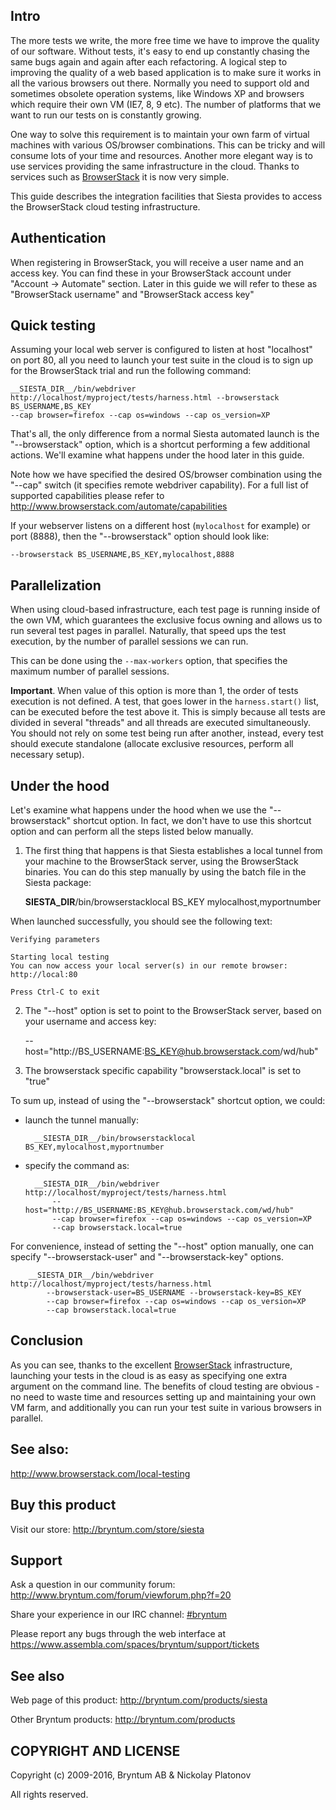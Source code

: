 Intro
-----

The more tests we write, the more free time we have to improve the quality of our software. Without tests, it's easy to end up constantly chasing the 
same bugs again and again after each refactoring. A logical step to improving the quality of a web based application is to make
sure it works in all the various browsers out there. Normally you need to support old and sometimes obsolete operation systems, like
Windows XP and browsers which require their own VM (IE7, 8, 9 etc). The number of platforms that we want to run our tests on is constantly growing.

One way to solve this requirement is to maintain your own farm of virtual machines with various OS/browser combinations.
This can be tricky and will consume lots of your time and resources.
Another more elegant way is to use services providing the same infrastructure in the cloud. Thanks to services such as [BrowserStack](http://www.browserstack.com/) it is now very simple.

This guide describes the integration facilities that Siesta provides to access the BrowserStack cloud testing infrastructure.

Authentication
--------------

When registering in BrowserStack, you will receive a user name and an access key. You can find these in your BrowserStack account
under "Account -> Automate" section. Later in this guide we will refer to these as "BrowserStack username" and "BrowserStack access key"


Quick testing
------- 

Assuming your local web server is configured to listen at host "localhost" on port 80, all you need to launch your test suite in the cloud
is to sign up for the BrowserStack trial and run the following command:

    __SIESTA_DIR__/bin/webdriver http://localhost/myproject/tests/harness.html --browserstack BS_USERNAME,BS_KEY 
    --cap browser=firefox --cap os=windows --cap os_version=XP
    
That's all, the only difference from a normal Siesta automated launch is the "--browserstack" option, which is a shortcut performing
a few additional actions. We'll examine what happens under the hood later in this guide.

Note how we have specified the desired OS/browser combination using the "--cap" switch (it specifies remote webdriver capability).
For a full list of supported capabilities please refer to <http://www.browserstack.com/automate/capabilities>

If your webserver listens on a different host (`mylocalhost` for example) or port (8888), then the "--browserstack" option should look like:

    --browserstack BS_USERNAME,BS_KEY,mylocalhost,8888


Parallelization
---------------

When using cloud-based infrastructure, each test page is running inside of the own VM, which guarantees the exclusive focus owning 
and allows us to run several test pages in parallel. Naturally, that speed ups the test execution, by the number of parallel sessions
we can run.

This can be done using the `--max-workers` option, that specifies the maximum number of parallel sessions.

**Important**. When value of this option is more than 1, the order of tests execution is not defined. A test, that goes lower
in the `harness.start()` list, can be executed before the test above it. This is simply because all tests are divided in several
"threads" and all threads are executed simultaneously. You should not rely on some test being run after another, instead, 
every test should execute standalone (allocate exclusive resources, perform all necessary setup).


Under the hood
-------------

Let's examine what happens under the hood when we use the  "--browserstack" shortcut option. In fact, we don't have to use this shortcut
option and can perform all the steps listed below manually.

1) The first thing that happens is that Siesta establishes a local tunnel from your machine to the BrowserStack server, using the BrowserStack binaries.
You can do this step manually by using the batch file in the Siesta package:

     __SIESTA_DIR__/bin/browserstacklocal BS_KEY mylocalhost,myportnumber

When launched successfully, you should see the following text:

    Verifying parameters
    
    Starting local testing
    You can now access your local server(s) in our remote browser:
    http://local:80
    
    Press Ctrl-C to exit
 
2) The "--host" option is set to point to the BrowserStack server, based on your username and access key:

    --host="http://BS_USERNAME:BS_KEY@hub.browserstack.com/wd/hub"
    
3) The browserstack specific capability "browserstack.local" is set to "true"

To sum up, instead of using the "--browserstack" shortcut option, we could:

- launch the tunnel manually: 

        __SIESTA_DIR__/bin/browserstacklocal BS_KEY,mylocalhost,myportnumber
    
- specify the command as:
    
        __SIESTA_DIR__/bin/webdriver http://localhost/myproject/tests/harness.html 
            --host="http://BS_USERNAME:BS_KEY@hub.browserstack.com/wd/hub" 
            --cap browser=firefox --cap os=windows --cap os_version=XP 
            --cap browserstack.local=true
    
For convenience, instead of setting the "--host" option manually, one can specify "--browserstack-user" and "--browserstack-key" options.

        __SIESTA_DIR__/bin/webdriver http://localhost/myproject/tests/harness.html 
            --browserstack-user=BS_USERNAME --browserstack-key=BS_KEY
            --cap browser=firefox --cap os=windows --cap os_version=XP 
            --cap browserstack.local=true


Conclusion
----------

As you can see, thanks to the excellent [BrowserStack](http://www.browserstack.com) infrastructure, launching your tests in the cloud is as easy as specifying
one extra argument on the command line. The benefits of cloud testing are obvious - no need to waste time and resources setting up and maintaining your own VM farm, 
and additionally you can run your test suite in various browsers in parallel. 

See also:
---------

<http://www.browserstack.com/local-testing>

Buy this product
---------

Visit our store: <http://bryntum.com/store/siesta>

Support
---------

Ask a question in our community forum: <http://www.bryntum.com/forum/viewforum.php?f=20>

Share your experience in our IRC channel: [#bryntum](http://webchat.freenode.net/?randomnick=1&channels=bryntum&prompt=1)

Please report any bugs through the web interface at <https://www.assembla.com/spaces/bryntum/support/tickets>


See also
---------

Web page of this product: <http://bryntum.com/products/siesta>

Other Bryntum products: <http://bryntum.com/products>


COPYRIGHT AND LICENSE
---------

Copyright (c) 2009-2016, Bryntum AB & Nickolay Platonov

All rights reserved.